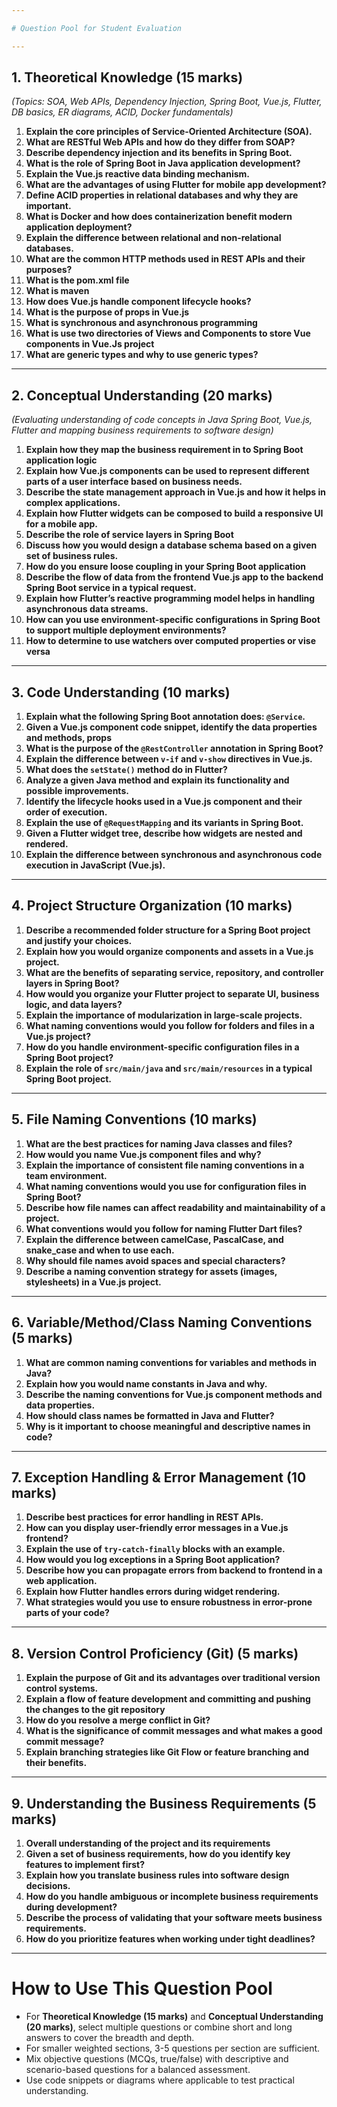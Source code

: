 ```yaml
---

# Question Pool for Student Evaluation

---
```


## 1. Theoretical Knowledge (15 marks)  
*(Topics: SOA, Web APIs, Dependency Injection, Spring Boot, Vue.js, Flutter, DB basics, ER diagrams, ACID, Docker fundamentals)*

1. **Explain the core principles of Service-Oriented Architecture (SOA).**  
2. **What are RESTful Web APIs and how do they differ from SOAP?**  
3. **Describe dependency injection and its benefits in Spring Boot.**  
4. **What is the role of Spring Boot in Java application development?**  
5. **Explain the Vue.js reactive data binding mechanism.**  
6. **What are the advantages of using Flutter for mobile app development?**  
7. **Define ACID properties in relational databases and why they are important.**  
8. **What is Docker and how does containerization benefit modern application deployment?**  
9. **Explain the difference between relational and non-relational databases.**  
10. **What are the common HTTP methods used in REST APIs and their purposes?**   
11. **What is the pom.xml file**  
12. **What is maven**  
13. **How does Vue.js handle component lifecycle hooks?**  
14. **What is the purpose of props in Vue.js**
15. **What is synchronous and asynchronous programming**
16. **What is use two directories of Views and Components to store Vue components in Vue.Js project**
17. **What are generic types and why to use generic types?**

---

## 2. Conceptual Understanding (20 marks)  
*(Evaluating understanding of code concepts in Java Spring Boot, Vue.js, Flutter and mapping business requirements to software design)*

1. **Explain how they map the business requirement in to Spring Boot application logic**  
2. **Explain how Vue.js components can be used to represent different parts of a user interface based on business needs.**   
3. **Describe the state management approach in Vue.js and how it helps in complex applications.**  
4. **Explain how Flutter widgets can be composed to build a responsive UI for a mobile app.**  
5. **Describe the role of service layers in Spring Boot**   
6. **Discuss how you would design a database schema based on a given set of business rules.**  
7. **How do you ensure loose coupling in your Spring Boot application**  
8. **Describe the flow of data from the frontend Vue.js app to the backend Spring Boot service in a typical request.**   
9. **Explain how Flutter’s reactive programming model helps in handling asynchronous data streams.**  
10. **How can you use environment-specific configurations in Spring Boot to support multiple deployment environments?**   
11. **How to determine to use watchers over computed properties or vise versa**

---

## 3. Code Understanding (10 marks)  

1. **Explain what the following Spring Boot annotation does: `@Service`.**  
2. **Given a Vue.js component code snippet, identify the data properties and methods, props**  
3. **What is the purpose of the `@RestController` annotation in Spring Boot?**  
4. **Explain the difference between `v-if` and `v-show` directives in Vue.js.**  
5. **What does the `setState()` method do in Flutter?**  
6. **Analyze a given Java method and explain its functionality and possible improvements.**  
7. **Identify the lifecycle hooks used in a Vue.js component and their order of execution.**  
8. **Explain the use of `@RequestMapping` and its variants in Spring Boot.**  
9. **Given a Flutter widget tree, describe how widgets are nested and rendered.**  
10. **Explain the difference between synchronous and asynchronous code execution in JavaScript (Vue.js).**

---

## 4. Project Structure Organization (10 marks)  

1. **Describe a recommended folder structure for a Spring Boot project and justify your choices.**  
2. **Explain how you would organize components and assets in a Vue.js project.**  
3. **What are the benefits of separating service, repository, and controller layers in Spring Boot?**  
4. **How would you organize your Flutter project to separate UI, business logic, and data layers?**  
5. **Explain the importance of modularization in large-scale projects.**  
6. **What naming conventions would you follow for folders and files in a Vue.js project?**  
7. **How do you handle environment-specific configuration files in a Spring Boot project?**  
8. **Explain the role of `src/main/java` and `src/main/resources` in a typical Spring Boot project.**  

---

## 5. File Naming Conventions (10 marks)  

1. **What are the best practices for naming Java classes and files?**  
2. **How would you name Vue.js component files and why?**  
3. **Explain the importance of consistent file naming conventions in a team environment.**  
4. **What naming conventions would you use for configuration files in Spring Boot?**  
5. **Describe how file names can affect readability and maintainability of a project.**  
6. **What conventions would you follow for naming Flutter Dart files?**  
7. **Explain the difference between camelCase, PascalCase, and snake_case and when to use each.**  
8. **Why should file names avoid spaces and special characters?**  
9. **Describe a naming convention strategy for assets (images, stylesheets) in a Vue.js project.**

---

## 6. Variable/Method/Class Naming Conventions (5 marks)  

1. **What are common naming conventions for variables and methods in Java?**  
2. **Explain how you would name constants in Java and why.**  
3. **Describe the naming conventions for Vue.js component methods and data properties.**  
4. **How should class names be formatted in Java and Flutter?**  
5. **Why is it important to choose meaningful and descriptive names in code?**

---

## 7. Exception Handling & Error Management (10 marks)  

1. **Describe best practices for error handling in REST APIs.**  
2. **How can you display user-friendly error messages in a Vue.js frontend?**   
3. **Explain the use of `try-catch-finally` blocks with an example.**  
4. **How would you log exceptions in a Spring Boot application?**  
5. **Describe how you can propagate errors from backend to frontend in a web application.**  
6. **Explain how Flutter handles errors during widget rendering.**  
7. **What strategies would you use to ensure robustness in error-prone parts of your code?**

---

## 8. Version Control Proficiency (Git) (5 marks)  

1. **Explain the purpose of Git and its advantages over traditional version control systems.**  
2. **Explain a flow of feature development and committing and pushing the changes to the git repository** 
3. **How do you resolve a merge conflict in Git?**  
4. **What is the significance of commit messages and what makes a good commit message?**  
5. **Explain branching strategies like Git Flow or feature branching and their benefits.**

---

## 9. Understanding the Business Requirements (5 marks)  

1. **Overall understanding of the project and its requirements**
2. **Given a set of business requirements, how do you identify key features to implement first?**  
3. **Explain how you translate business rules into software design decisions.**  
4. **How do you handle ambiguous or incomplete business requirements during development?**  
5. **Describe the process of validating that your software meets business requirements.**  
6. **How do you prioritize features when working under tight deadlines?**

---

# How to Use This Question Pool

- For **Theoretical Knowledge (15 marks)** and **Conceptual Understanding (20 marks)**, select multiple questions or combine short and long answers to cover the breadth and depth.  
- For smaller weighted sections, 3-5 questions per section are sufficient.  
- Mix objective questions (MCQs, true/false) with descriptive and scenario-based questions for a balanced assessment.  
- Use code snippets or diagrams where applicable to test practical understanding.
